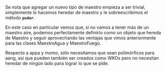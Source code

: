 Se nota que agregar un nuevo tipo de maestro empieza a ser trivial, simplemente lo hacemos heredar de maestro y le sobreescribimos el método **`poder`**.

En este caso en particular vemos que, si no vamos a tener más de un maestro aire, podemos perfectamente definirlo como un objeto que hereda de Maestro y seguir aprovechando las ventajas que vimos anteriormente para las clases MaestroAgua y MaestroFuego.

Respecto a appa y momo, sólo necesitamos que sean polimórficos para aang, así que pueden también ser creados como WKOs pero no necesitan heredar de ningún lado para lograr lo que se pide.